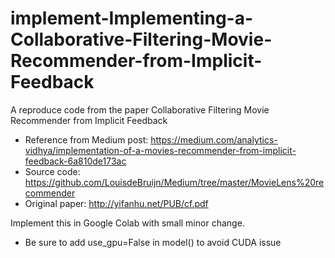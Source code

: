 # implement-Implementing-a-Collaborative-Filtering-Movie-Recommender-from-Implicit-Feedback
A reproduce code from the paper Collaborative Filtering Movie Recommender from Implicit Feedback


- Reference from Medium post: https://medium.com/analytics-vidhya/implementation-of-a-movies-recommender-from-implicit-feedback-6a810de173ac
- Source code: https://github.com/LouisdeBruijn/Medium/tree/master/MovieLens%20recommender
- Original paper: http://yifanhu.net/PUB/cf.pdf

Implement this in Google Colab with small minor change. 
- Be sure to add use_gpu=False in model() to avoid CUDA issue

